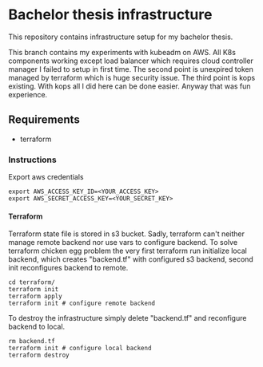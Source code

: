 # Bachelor thesis infrastructure
This repository contains infrastructure setup for my bachelor thesis.

This branch contains my experiments with kubeadm on AWS. All K8s components working except load balancer which
requires cloud controller manager I failed to setup in first time.
The second point is unexpired token managed by terraform which is huge security issue.
The third point is kops existing. With kops all I did here can be done easier.
Anyway that was fun experience.

## Requirements
- terraform

### Instructions
Export aws credentials
```
export AWS_ACCESS_KEY_ID=<YOUR_ACCESS_KEY>
export AWS_SECRET_ACCESS_KEY=<YOUR_SECRET_KEY>
```

#### Terraform
Terraform state file is stored in s3 bucket. Sadly, terraform can't neither manage
remote backend nor use vars to configure backend. To solve terraform chicken egg problem 
the very first terraform run initialize local backend, which creates "backend.tf"
with configured s3 backend, second init reconfigures backend to remote.
```
cd terraform/
terraform init
terraform apply
terraform init # configure remote backend
```

To destroy the infrastructure simply delete "backend.tf" and
reconfigure backend to local.
```
rm backend.tf
terraform init # configure local backend
terraform destroy
```
